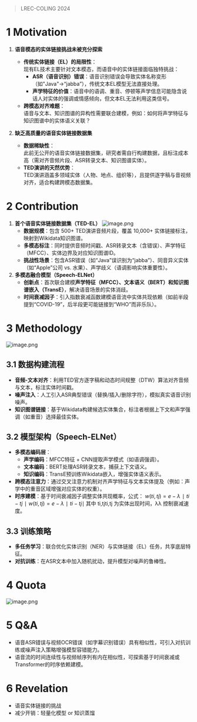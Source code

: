 >LREC-COLING 2024
# 1 Motivation
1. **语音模态的实体链接挑战未被充分探索**
	- **传统实体链接（EL）的局限性**：  
	    现有EL技术主要针对文本模态，而语音中的实体链接面临独特挑战：
	    - **ASR（语音识别）错误**：语音识别错误会导致实体名称变形（如"Java"→“jabba”），传统文本EL模型无法直接处理。
	    - **声学特征的价值**：语音中的语调、重音、停顿等声学信息可能隐含说话人对实体的强调或情感倾向，但文本EL无法利用这类信号。
	- **跨模态对齐难题**：  
	    语音与文本、知识图谱的异构性需要联合建模，例如：如何将声学特征与知识图谱中的实体语义关联？

2. **缺乏高质量的语音实体链接数据集**
	- **数据稀缺性**：  
	    此前无公开的语音实体链接数据集，研究者需自行构建数据，且标注成本高（需对齐音频片段、ASR转录文本、知识图谱实体）。
	- **TED演讲的天然优势**：  
	    TED演讲涵盖多领域实体（人物、地点、组织等），且提供逐字稿与音视频对齐，适合构建跨模态数据集。

# 2 Contribution
1. **首个语音实体链接数据集（TED-EL）**
	![image.png](https://aquazone.oss-cn-guangzhou.aliyuncs.com/20250216114420.png)
    - **数据规模**：包含 500+ TED演讲音频片段，覆盖 10,000+ 实体链接标注，映射到Wikidata知识图谱。
    - **多模态标注**：同时提供音频时间戳、ASR转录文本（含错误）、声学特征（MFCC）、实体边界及对应知识图谱ID。
    - **挑战性场景**：包含ASR错误（如“Java”误识别为“jabba”）、同音异义实体（如“Apple”公司 vs. 水果）、声学歧义（语调影响实体重要性）。
2. **多模态融合模型（Speech-ELNet）**
    - **创新点**：首次联合建模**声学特征（MFCC）、文本语义（BERT）和知识图谱嵌入（TransE）**，解决语音场景的实体消歧。
    - **时间衰减因子**：引入指数衰减函数建模语音流中实体共现依赖（如前半段提到“COVID-19”，后半段更可能链接到“WHO”而非乐队）。

# 3 Methodology
![image.png](https://aquazone.oss-cn-guangzhou.aliyuncs.com/20250216114459.png)
## 3.1 **数据构建流程**
- **音频-文本对齐**：利用TED官方逐字稿和动态时间规整（DTW）算法对齐音频与文本，标注实体时间戳。
- **噪声注入**：人工引入ASR典型错误（替换/插入/删除字符），模拟真实语音识别噪声。
- **知识图谱链接**：基于Wikidata构建候选实体集合，标注者根据上下文和声学强调（如重音）选择最佳实体。

## 3.2 **模型架构（Speech-ELNet）**
- **多模态编码层**：
    - **声学编码**：MFCC特征 + CNN提取声学模式（如语调强调）。
    - **文本编码**：BERT处理ASR转录文本，捕获上下文语义。
    - **知识编码**：TransE预训练Wikidata嵌入，增强实体语义表示。
- **跨模态注意力**：通过交叉注意力机制对齐声学特征与文本实体提及（例如：声学中的重音区域增强对应实体的权重）。
- **时序建模**：基于时间衰减因子调整实体共现概率，公式：
	$w(ti,tj)=e−λ∣ti−tj∣w(ti​,tj​)=e−λ∣ti​−tj​∣$
	其中 ti,tjti​,tj​ 为实体出现时间，λλ 控制衰减速度。

 ## 3.3 **训练策略**
- **多任务学习**：联合优化实体识别（NER）与实体链接（EL）任务，共享底层特征。
- **对抗训练**：在ASR文本中加入随机扰动，提升模型对噪声的鲁棒性。

# 4 Quota
![image.png](https://aquazone.oss-cn-guangzhou.aliyuncs.com/20250216115203.png)


# 5 Q&A
+ 语音ASR错误与视频OCR错误（如字幕识别错误）具有相似性，可引入对抗训练或噪声注入策略增强模型容错能力。
+ 语音流的时间连续性与视频帧序列有内在相似性，可探索基于时间衰减或Transformer的时序依赖建模。

# 6 Revelation
+ 语音实体链接的挑战
+ 减少开销：轻量化模型 or 知识蒸馏


